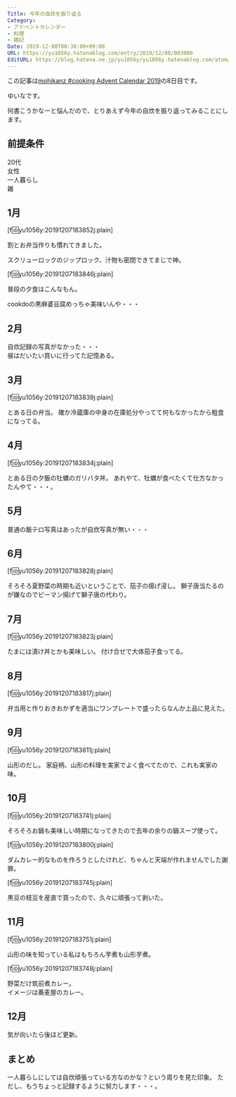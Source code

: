 ```yaml
---
Title: 今年の自炊を振り返る
Category:
- アドベントカレンダー
- 料理
- 雑記
Date: 2019-12-08T00:30:00+09:00
URL: https://yu1056y.hatenablog.com/entry/2019/12/08/003000
EditURL: https://blog.hatena.ne.jp/yu1056y/yu1056y.hatenablog.com/atom/entry/26006613478009316
---
```


この記事は[mohikanz #cooking Advent Calendar 2019](https://adventar.org/calendars/4655)の8日目です。

ゆいなです。

何書こうかなーと悩んだので、とりあえず今年の自炊を振り返ってみることにします。

## 前提条件
20代  
女性  
一人暮らし  
雑

## 1月 

[f:id:yu1056y:20191207183852j:plain]

割とお弁当作りも慣れてきました。  

スクリューロックのジップロック、汁物も密閉できてまじで神。

[f:id:yu1056y:20191207183846j:plain]

普段の夕食はこんなもん。

cookdoの黒麻婆豆腐めっちゃ美味いんや・・・


## 2月

自炊記録の写真がなかった・・・  
昼はだいたい買いに行ってた記憶ある。

## 3月

[f:id:yu1056y:20191207183839j:plain]

とある日の弁当。
確か冷蔵庫の中身の在庫処分やってて何もなかったから粗食になってる。

## 4月

[f:id:yu1056y:20191207183834j:plain]

とある日の夕飯の牡蠣のガリバタ丼。
あれやて、牡蠣が食べたくて仕方なかったんやて・・・。

## 5月

普通の飯テロ写真はあったが自炊写真が無い・・・

## 6月

[f:id:yu1056y:20191207183828j:plain]

そろそろ夏野菜の時期も近いということで、茄子の揚げ浸し。
獅子唐当たるのが嫌なのでピーマン揚げて獅子唐の代わり。

## 7月

[f:id:yu1056y:20191207183823j:plain]

たまには漬け丼とかも美味しい。
付け合せで大体茄子食ってる。

## 8月

[f:id:yu1056y:20191207183817j:plain]

弁当用と作りおきおかずを適当にワンプレートで盛ったらなんか上品に見えた。

## 9月

[f:id:yu1056y:20191207183811j:plain]

山形のだし。
家庭柄、山形の料理を実家でよく食べてたので、これも実家の味。

## 10月

[f:id:yu1056y:20191207183741j:plain]

そろそろお鍋も美味しい時期になってきたので去年の余りの鍋スープ使って。

[f:id:yu1056y:20191207183800j:plain]

ダムカレー的なものを作ろうとしたけれど、ちゃんと天端が作れませんでした謝罪。

[f:id:yu1056y:20191207183745j:plain]

黒豆の枝豆を産直で買ったので、久々に頑張って剥いた。

## 11月

[f:id:yu1056y:20191207183751j:plain]

山形の味を知っている私はもちろん芋煮も山形芋煮。

[f:id:yu1056y:20191207183748j:plain]

野菜だけ筑前煮カレー。  
イメージは蕎麦屋のカレー。

## 12月

気が向いたら後ほど更新。

## まとめ

一人暮らしにしては自炊頑張っている方なのかな？という周りを見た印象。
ただし、もうちょっと記録するように努力します・・・。
